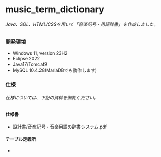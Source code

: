 # music_term_dictionary
######  Java、SQL、HTML/CSSを用いて「音楽記号・用語辞書」を作成しました。

### 開発環境
- Windows 11, version 23H2
- Eclipse 2022
- Java17/Tomcat9
- MySQL 10.4.28(MariaDBでも動作します)

### 仕様
###### 仕様については、下記の資料を御覧ください。

#### 仕様書
- 設計書/音楽記号・音楽用語の辞書システム.pdf

#### テーブル定義所
- 

